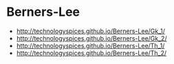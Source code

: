 # Berners-Lee
 - http://technologyspices.github.io/Berners-Lee/Gk_1/
 - http://technologyspices.github.io/Berners-Lee/Gk_2/
 - http://technologyspices.github.io/Berners-Lee/Th_1/
 - http://technologyspices.github.io/Berners-Lee/Th_2/
 
